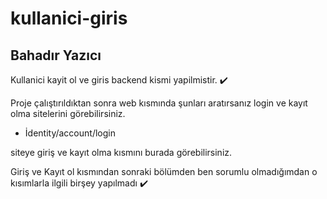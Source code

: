 # kullanici-giris
## Bahadır Yazıcı
Kullanici kayit ol  ve giris backend kismi yapilmistir. ✔️

Proje çalıştırıldıktan sonra web kısmında şunları aratırsanız login ve kayıt olma sitelerini görebilirsiniz.
 * İdentity/account/login

siteye giriş ve kayıt olma kısmını burada görebilirsiniz.

Giriş ve Kayıt ol kısmından sonraki bölümden ben sorumlu olmadığımdan o kısımlarla ilgili birşey yapılmadı ✔️

